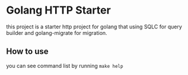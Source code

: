 # Golang HTTP Starter
this project is a starter http project for golang that using SQLC for query builder and golang-migrate for migration.

## How to use
you can see command list by running `make help`